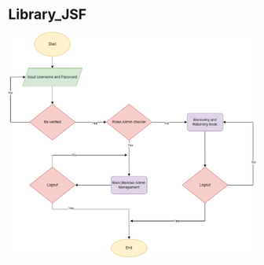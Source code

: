 # Library_JSF
![alt text](https://github.com/UltraInstinct46/Library_JSF/blob/main/Flowchart%20Library.png?raw=true)
